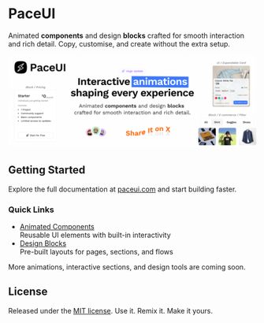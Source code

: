 # PaceUI

Animated **components** and design **blocks** crafted for smooth interaction and rich detail.
Copy, customise, and create without the extra setup.

![hero](/public/images/og.jpg)

## Getting Started

Explore the full documentation at [paceui.com](https://paceui.com/) and start building faster.

### Quick Links

- [Animated Components](https://paceui.com/docs/components)  
  Reusable UI elements with built-in interactivity
- [Design Blocks](https://paceui.com/blocks)  
  Pre-built layouts for pages, sections, and flows

More animations, interactive sections, and design tools are coming soon.

## License

Released under the [MIT license](https://github.com/paceui/paceui/blob/main/LICENSE.md).
Use it.
Remix it.
Make it yours.
